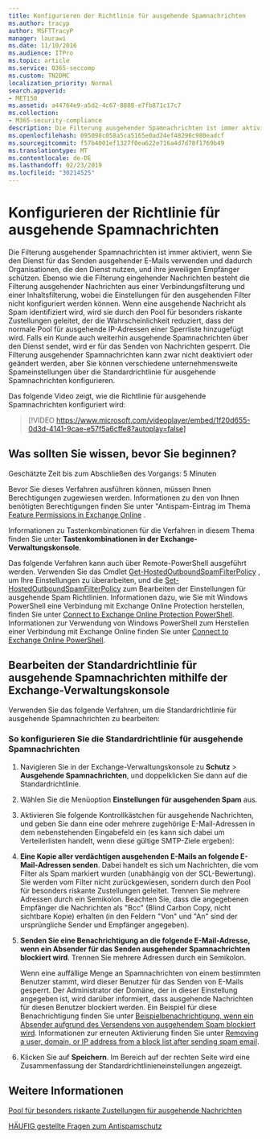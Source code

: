 ```yaml
---
title: Konfigurieren der Richtlinie für ausgehende Spamnachrichten
ms.author: tracyp
author: MSFTTracyP
manager: laurawi
ms.date: 11/10/2016
ms.audience: ITPro
ms.topic: article
ms.service: O365-seccomp
ms.custom: TN2DMC
localization_priority: Normal
search.appverid:
- MET150
ms.assetid: a44764e9-a5d2-4c67-8888-e7fb871c17c7
ms.collection:
- M365-security-compliance
description: Die Filterung ausgehender Spamnachrichten ist immer aktiviert, wenn Sie den Dienst für das Senden ausgehender E-Mails verwenden und dadurch Organisationen, die den Dienst nutzen, und ihre jeweiligen Empfänger schützen.
ms.openlocfilehash: 095098c058a5ca5165e0ad24ef48296c980eadcf
ms.sourcegitcommit: f57b4001ef1327f0ea622e716a4d7d78f1769b49
ms.translationtype: MT
ms.contentlocale: de-DE
ms.lasthandoff: 02/23/2019
ms.locfileid: "30214525"
---
```

# <a name="configure-the-outbound-spam-policy"></a>Konfigurieren der Richtlinie für ausgehende Spamnachrichten

Die Filterung ausgehender Spamnachrichten ist immer aktiviert, wenn Sie den Dienst für das Senden ausgehender E-Mails verwenden und dadurch Organisationen, die den Dienst nutzen, und ihre jeweiligen Empfänger schützen. Ebenso wie die Filterung eingehender Nachrichten besteht die Filterung ausgehender Nachrichten aus einer Verbindungsfilterung und einer Inhaltsfilterung, wobei die Einstellungen für den ausgehenden Filter nicht konfiguriert werden können. Wenn eine ausgehende Nachricht als Spam identifiziert wird, wird sie durch den Pool für besonders riskante Zustellungen geleitet, der die Wahrscheinlichkeit reduziert, dass der normale Pool für ausgehende IP-Adressen einer Sperrliste hinzugefügt wird. Falls ein Kunde auch weiterhin ausgehende Spamnachrichten über den Dienst sendet, wird er für das Senden von Nachrichten gesperrt. Die Filterung ausgehender Spamnachrichten kann zwar nicht deaktiviert oder geändert werden, aber Sie können verschiedene unternehmensweite Spameinstellungen über die Standardrichtlinie für ausgehende Spamnachrichten konfigurieren. 
  
Das folgende Video zeigt, wie die Richtlinie für ausgehende Spamnachrichten konfiguriert wird:
  
> [!VIDEO https://www.microsoft.com/videoplayer/embed/1f20d655-0d3d-4141-9cae-e57f5a6cffe8?autoplay=false]
  
## <a name="what-do-you-need-to-know-before-you-begin"></a>Was sollten Sie wissen, bevor Sie beginnen?
<a name="sectionSection0"> </a>

Geschätzte Zeit bis zum Abschließen des Vorgangs: 5 Minuten
  
Bevor Sie dieses Verfahren ausführen können, müssen Ihnen Berechtigungen zugewiesen werden. Informationen zu den von Ihnen benötigten Berechtigungen finden Sie unter "Antispam-Eintrag im Thema [Feature Permissions in Exchange Online](http://technet.microsoft.com/library/15073ce1-0917-403b-8839-02a2ebc96e16.aspx) . 
  
Informationen zu Tastenkombinationen für die Verfahren in diesem Thema finden Sie unter **Tastenkombinationen in der Exchange-Verwaltungskonsole**.
  
Das folgende Verfahren kann auch über Remote-PowerShell ausgeführt werden. Verwenden Sie das Cmdlet [Get-HostedOutboundSpamFilterPolicy](http://technet.microsoft.com/library/8f15c83c-c10a-4d9d-b135-35321430bdc2.aspx) , um Ihre Einstellungen zu überarbeiten, und die [Set-HostedOutboundSpamFilterPolicy](http://technet.microsoft.com/library/665d1b04-d4b5-4a0e-811a-4e37096ccbfd.aspx) zum Bearbeiten der Einstellungen für ausgehende Spam Richtlinien. Informationen dazu, wie Sie mit Windows PowerShell eine Verbindung mit Exchange Online Protection herstellen, finden Sie unter [Connect to Exchange Online Protection PowerShell](https://go.microsoft.com/fwlink/p/?linkid=627290). Informationen zur Verwendung von Windows PowerShell zum Herstellen einer Verbindung mit Exchange Online finden Sie unter [Connect to Exchange Online PowerShell](https://go.microsoft.com/fwlink/p/?linkid=396554).
  
## <a name="use-the-eac-to-edit-the-default-outbound-spam-policy"></a>Bearbeiten der Standardrichtlinie für ausgehende Spamnachrichten mithilfe der Exchange-Verwaltungskonsole
<a name="sectionSection1"> </a>

Verwenden Sie das folgende Verfahren, um die Standardrichtlinie für ausgehende Spamnachrichten zu bearbeiten:
  
### <a name="to-configure-the-default-outbound-spam-policy"></a>So konfigurieren Sie die Standardrichtlinie für ausgehende Spamnachrichten

1. Navigieren Sie in der Exchange-Verwaltungskonsole zu **Schutz** \> **Ausgehende Spamnachrichten**, und doppelklicken Sie dann auf die Standardrichtlinie.
    
2. Wählen Sie die Menüoption **Einstellungen für ausgehenden Spam** aus. 
    
3. Aktivieren Sie folgende Kontrollkästchen für ausgehende Nachrichten, und geben Sie dann eine oder mehrere zugehörige E-Mail-Adressen in dem nebenstehenden Eingabefeld ein (es kann sich dabei um Verteilerlisten handelt, wenn diese gültige SMTP-Ziele ergeben):
    
1. **Eine Kopie aller verdächtigen ausgehenden E-Mails an folgende E-Mail-Adressen senden**. Dabei handelt es sich um Nachrichten, die vom Filter als Spam markiert wurden (unabhängig von der SCL-Bewertung). Sie werden vom Filter nicht zurückgewiesen, sondern durch den Pool für besonders riskante Zustellungen geleitet. Trennen Sie mehrere Adressen durch ein Semikolon. Beachten Sie, dass die angegebenen Empfänger die Nachrichten als "Bcc" (Blind Carbon Copy, nicht sichtbare Kopie) erhalten (in den Feldern "Von" und "An" sind der ursprüngliche Sender und Empfänger angegeben).
    
2. **Senden Sie eine Benachrichtigung an die folgende E-Mail-Adresse, wenn ein Absender für das Senden ausgehender Spamnachrichten blockiert wird**. Trennen Sie mehrere Adressen durch ein Semikolon.
    
    Wenn eine auffällige Menge an Spamnachrichten von einem bestimmten Benutzer stammt, wird dieser Benutzer für das Senden von E-Mails gesperrt. Der Administrator der Domäne, der in dieser Einstellung angegeben ist, wird darüber informiert, dass ausgehende Nachrichten für diesen Benutzer blockiert werden. Ein Beispiel für diese Benachrichtigung finden Sie unter [Beispielbenachrichtigung, wenn ein Absender aufgrund des Versendens von ausgehendem Spam blockiert wird](sample-notification-when-a-sender-is-blocked-sending-outbound-spam.md). Informationen zur erneuten Aktivierung finden Sie unter [Removing a user, domain, or IP address from a block list after sending spam email](http://technet.microsoft.com/library/712cfcc1-31e8-4e51-8561-b64258a8f1e5.aspx).
    
4. Klicken Sie auf **Speichern**. Im Bereich auf der rechten Seite wird eine Zusammenfassung der Standardrichtlinieneinstellungen angezeigt.
    
## <a name="for-more-information"></a>Weitere Informationen
<a name="sectionSection2"> </a>

[Pool für besonders riskante Zustellungen für ausgehende Nachrichten](high-risk-delivery-pool-for-outbound-messages.md)
  
[HÄUFIG gestellte Fragen zum Antispamschutz](anti-spam-protection-faq.md)
  

